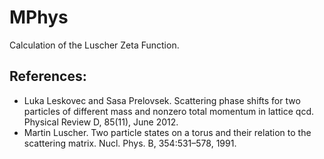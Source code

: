 # MPhys

Calculation of the Luscher Zeta Function.

## References:
- Luka Leskovec and Sasa Prelovsek. Scattering phase shifts for two particles of different mass and nonzero total momentum in lattice qcd. Physical Review D, 85(11),
June 2012.
- Martin Luscher. Two particle states on a torus and their relation to the scattering
matrix. Nucl. Phys. B, 354:531–578, 1991.
